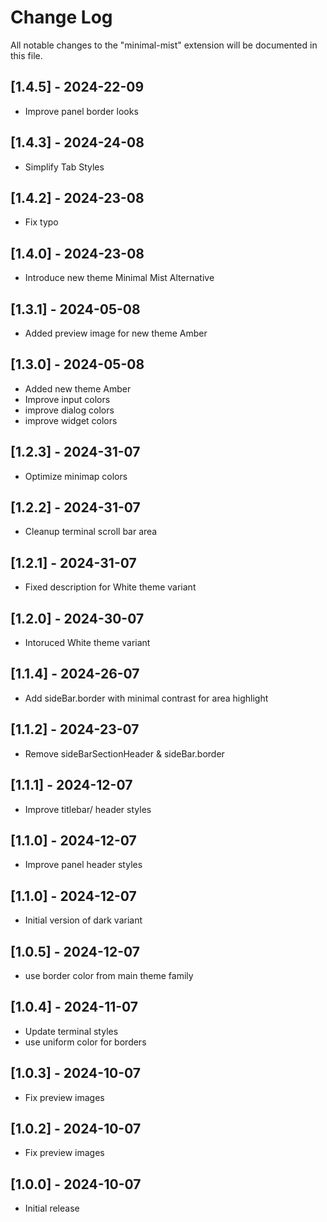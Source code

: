 # Change Log

All notable changes to the "minimal-mist" extension will be documented in this file.

## [1.4.5] - 2024-22-09

- Improve panel border looks

## [1.4.3] - 2024-24-08

- Simplify Tab Styles

## [1.4.2] - 2024-23-08

- Fix typo

## [1.4.0] - 2024-23-08

- Introduce new theme Minimal Mist Alternative

## [1.3.1] - 2024-05-08

- Added preview image for new theme Amber

## [1.3.0] - 2024-05-08

- Added new theme Amber
- Improve input colors
- improve dialog colors
- improve widget colors

## [1.2.3] - 2024-31-07

- Optimize minimap colors

## [1.2.2] - 2024-31-07

- Cleanup terminal scroll bar area

## [1.2.1] - 2024-31-07

- Fixed description for White theme variant

## [1.2.0] - 2024-30-07

- Intoruced White theme variant

## [1.1.4] - 2024-26-07

- Add sideBar.border with minimal contrast for area highlight

## [1.1.2] - 2024-23-07

- Remove sideBarSectionHeader & sideBar.border

## [1.1.1] - 2024-12-07

- Improve titlebar/ header styles

## [1.1.0] - 2024-12-07

- Improve panel header styles

## [1.1.0] - 2024-12-07

- Initial version of dark variant

## [1.0.5] - 2024-12-07

- use border color from main theme family

## [1.0.4] - 2024-11-07

- Update terminal styles
- use uniform color for borders

## [1.0.3] - 2024-10-07

- Fix preview images

## [1.0.2] - 2024-10-07

- Fix preview images

## [1.0.0] - 2024-10-07

- Initial release
